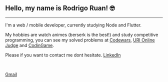 ## Hello, my name is Rodrigo Ruan! :nerd_face:

<hr/>

I'm a web / mobile developer, currently studying Node and Flutter.

My hobbies are watch animes (berserk is the best!) and study competitive programming, you can see my solved problems at [Codewars](https://www.codewars.com/users/rodrigo%20ruan), [URI Online Judge](https://www.beecrowd.com.br/judge/pt/profile/544334) and [CodinGame](https://www.codingame.com/profile/72398efce9e8fff752e10af0f47415381021524).

Please if you want to contact me dont hesitate.
[LinkedIn](https://www.linkedin.com/in/rodrigo-ruan/)

<br/>

[Gmail](mailto:rodrigopython16@gmail.com)
